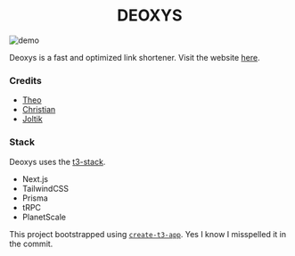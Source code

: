 <h1 align="center">DEOXYS</h1>

![demo](https://us-east-1.tixte.net/uploads/nexxel.needs.rest/brave_7QyixVB0nP.gif)

Deoxys is a fast and optimized link shortener. Visit the website [here](https://deoxys.nexxel.dev).

### Credits

- [Theo](https://www.youtube.com/c/TheoBrowne1017)
- [Christian](https://github.com/heyglassy)
- [Joltik](https://github.com/TheoBr/joltik)

### Stack
Deoxys uses the [t3-stack](https://init.tips).

- Next.js
- TailwindCSS
- Prisma
- tRPC
- PlanetScale

This project bootstrapped using [`create-t3-app`](https://www.npmjs.com/package/create-t3-app). Yes I know I misspelled it in the commit.
